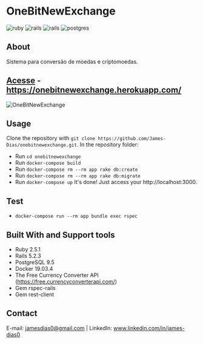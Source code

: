 **OneBitNewExchange**
===================

![ruby](https://img.shields.io/badge/Ruby-2.5.1-red.svg)
![rails](https://img.shields.io/badge/Rails-5.2.3-red.svg)
![rails](https://img.shields.io/docker/automated/jrottenberg/ffmpeg.svg)
![postgres](https://img.shields.io/badge/postgres-9.5-blue)

## About

Sistema para conversão de moedas e criptomoedas.

## [Acesse](https://onebitnewexchange.herokuapp.com/) - https://onebitnewexchange.herokuapp.com/

![OneBitNewExchange](https://raw.githubusercontent.com/James-Dias/onebitnewexchange/master/public/screenshot.png)

## Usage

Clone the repository with ```git clone https://github.com/James-Dias/onebitnewexchange.git```. In the repository folder:
  * Run ```cd onebitnewexchange```
  * Run ```docker-compose build```
  * Run ```docker-compose rm --rm app rake db:create```
  * Run ```docker-compose rm --rm app rake db:migrate```
  * Run ```docker-compose up```
It's done! Just access your http://localhost:3000.


## Test

  * ```docker-compose run --rm app bundle exec rspec```


## Built With and Support tools

  * Ruby 2.5.1
  * Rails 5.2.3
  * PostgreSQL 9.5
  * Docker 19.03.4
  * The Free Currency Converter API (https://free.currencyconverterapi.com/)
  * Gem rspec-rails
  * Gem rest-client

## Contact

E-mail: jamesdias0@gmail.com | LinkedIn: www.linkedin.com/in/james-dias0
